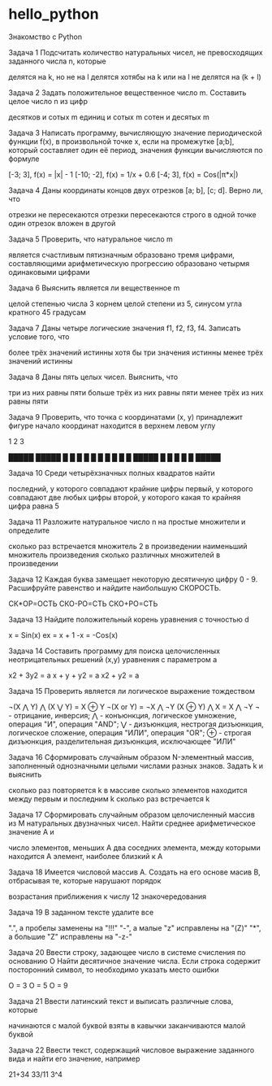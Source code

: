 # hello_python
Знакомство с   Python

Задача 1
Подсчитать количество натуральных чисел, не превосходящих заданного числа n, которые

делятся на k, но не на l
делятся хотябы на k или на l
не делятся на (k + l)

Задача 2
Задать положительное вещественное число m. Cоставить целое число n из цифр

десятков и сотых m
единиц и сотых m
сотен и десятых m

Задача 3
Написать программу, вычисляющую значение периодической функции f(x), в произвольной точке x, если на промежутке [a;b], который составляет один её период, значения функции вычисляются по формуле

[-3; 3], f(x) = |x| - 1
[-10; -2], f(x) = 1/x + 0.6
[-4; 3], f(x) = Cos(|π*x|)

Задача 4
Даны координаты концов двух отрезков [a; b], [c; d]. Верно ли, что

отрезки не пересекаются
отрезки пересекаются строго в одной точке
один отрезок вложен в другой

Задача 5
Проверить, что натуральное число m

является счастливым пятизначным
образовано тремя цифрами, составляющими арифметическую прогрессию
образовано четырмя одинаковыми цифрами

Задача 6
Выяснить является ли вещественное m

целой степенью числа 3
корнем целой степени из 5,
синусом угла кратного 45 градусам

Задача 7
Даны четыре логические значения f1, f2, f3, f4. Записать условие того, что

более трёх значений истинны
хотя бы три значения истинны
менее трёх значений истинны

Задача 8
Даны пять целых чисел. Выяснить, что

три из них равны пяти
больше трёх из них равны пяти
менее трёх из них равны пяти

Задача 9
Проверить, что точка с координатами (x, y) принадлежит фигуре начало координат находится в верхнем левом углу

  1          2          3 

█████      █████      █   █
█   █      █   █      █   █
█   █      █████      █   █
█   █          █      █████

Задача 10
Среди четырёхзначных полных квадратов найти

последний, у которого совпадают крайние цифры
первый, у которого совпадают две любых цифры
второй, у которого какая то крайняя цифра равна 5

Задача 11
Разложите натуральное число n на простые множители и определите

сколько раз встречается множитель 2 в произведении
наименьший множитель произведения
сколько различных множителей в произведении

Задача 12
Каждая буква замещает некоторую десятичную цифру 0 - 9. Расшифруйте равенство и найдите наибольшую СКОРОСТЬ.

СК*ОР=ОСТЬ
СКО-РО=СТЬ
СКО+РО=СТЬ

Задача 13
Найдите положительный корень уравнения с точностью d

x = Sin(x)
ex = x + 1
-x = -Cos(x)

Задача 14
Составить программу для поиска целочисленных неотрицательных решений (x,y) уравнения с параметром a

x2 + 3y2 = a
x + y + y2 = a
x2 + y2 = a

Задача 15
Проверить является ли логическое выражение тождеством

¬(X ⋀ Y) ⋀ (X ⋁ Y) = X ⊕ Y
¬(X or Y) = ¬X ⋀ ¬Y
(X ⊕ Y) ⋀ X = X ⋀ ¬Y
¬ - отрицание, инверсия;
⋀ - конъюнкция, логическое умножение, операция "И", операция "AND";
⋁ - дизъюнкция, нестрогая дизъюнкция, логическое сложение, операция "ИЛИ", операция "OR";
⊕ - строгая дизъюнкция, разделительная дизъюнкция, исключающее "ИЛИ"


Задача 16
Сформировать случайным образом N-элементный массив, заполненный однозначными целыми числами разных знаков. Задать k и выяснить

сколько раз повторяется k в массиве
сколько элементов находится между первым и последним k
сколько раз встречается k

Задача 17
Cформировать случайным образом целочисленный массив из M натуральных двузначных чисел. Найти среднее арифметическое значение A и

число элементов, меньших A
два соседних элемента, между которыми находится A
элемент, наиболее близкий к A

Задача 18
Имеется числовой массив A. Создать на его основе масив B, отбрасывая те, которые нарушают порядок

возрастания
приближения к числу 12
знакочередования

Задача 19
В заданном тексте удалите все

".", а пробелы заменены на "!!!"
"-", а малые "z" исправлены на "(Z)"
"*", а большие "Z" исправлены на "-z-"

Задача 20
Ввести строку, задающее число в системе счисления по основанию O Найти десятичное значение числа. Если строка содержит посторонний символ, то необходимо указать место ошибки

O = 3
O = 5
O = 9

Задача 21
Ввести латинский текст и выписать различные слова, которые

начинаются с малой буквой
взяты в кавычки
заканчиваются малой буквой

Задача 22
Ввести текст, содержащий числовое выражение заданного вида и найти его значение, например

21+34
33/11
3^4

